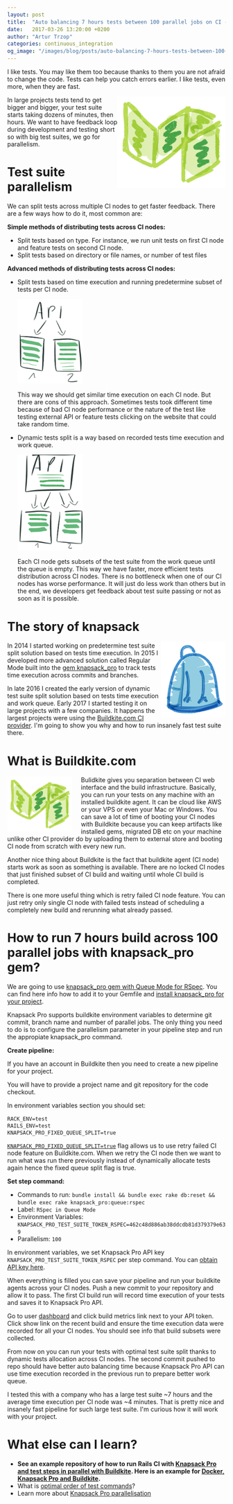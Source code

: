 ```yaml
---
layout: post
title:  "Auto balancing 7 hours tests between 100 parallel jobs on CI - Buildkite example"
date:   2017-03-26 13:20:00 +0200
author: "Artur Trzop"
categories: continuous_integration
og_image: "/images/blog/posts/auto-balancing-7-hours-tests-between-100-parallel-jobs-on-ci-buildkite-example/buildkite.jpg"
---
```


I like tests. You may like them too because thanks to them you are not afraid to change the code. Tests can help you catch errors earlier. I like tests, even more, when they are fast.

<img src="/images/blog/posts/auto-balancing-7-hours-tests-between-100-parallel-jobs-on-ci-buildkite-example/buildkite.jpg" style="width:250px;float:right;" alt="Buildkite" />

In large projects tests tend to get bigger and bigger, your test suite starts taking dozens of minutes, then hours. We want to have feedback loop during development and testing short so with big test suites, we go for parallelism.

# Test suite parallelism

We can split tests across multiple CI nodes to get faster feedback. There are a few ways how to do it, most common are:

__Simple methods of distributing tests across CI nodes:__

* Split tests based on type. For instance, we run unit tests on first CI node and feature tests on second CI node.
* Split tests based on directory or file names, or number of test files

__Advanced methods of distributing tests across CI nodes:__

* Split tests based on time execution and running predetermine subset of tests per CI node.

  <img src="/images/blog/posts/auto-balancing-7-hours-tests-between-100-parallel-jobs-on-ci-buildkite-example/regular_mode.jpg" style="width:150px;" alt="Knapsack Pro Regular Mode API" />

  This way we should get similar time execution on each CI node. But there are cons of this approach. Sometimes tests took different time because of bad CI node performance or the nature of the test like testing external API or feature tests clicking on the website that could take random time.

* Dynamic tests split is a way based on recorded tests time execution and work queue.

  <img src="/images/blog/posts/auto-balancing-7-hours-tests-between-100-parallel-jobs-on-ci-buildkite-example/queue_mode.jpg" style="width:150px;" alt="Knapsack Pro Queue Mode API" />

  Each CI node gets subsets of the test suite from the work queue until the queue is empty. This way we have faster, more efficient tests distribution across CI nodes. There is no bottleneck when one of our CI nodes has worse performance. It will just do less work than others but in the end, we developers get feedback about test suite passing or not as soon as it is possible.

# The story of knapsack

<img src="/images/blog/posts/auto-balancing-7-hours-tests-between-100-parallel-jobs-on-ci-buildkite-example/knapsack.jpg" style="width:150px;float:right;" alt="Knapsack" />

In 2014 I started working on predetermine test suite split solution based on tests time execution. In 2015 I developed more advanced solution  called Regular Mode built into the [gem knapsack_pro](https://github.com/KnapsackPro/knapsack_pro-ruby) to track tests time execution across commits and branches.

In late 2016 I created the early version of dynamic test suite split solution based on tests time execution and work queue. Early 2017 I started testing it on large projects with a few companies. It happens the largest projects were using the [Buildkite.com CI provider](https://buildkite.com/?utm_source=docs_knapsackpro&utm_medium=blog_post&utm_campaign=auto-balancing-buildkite). I'm going to show you why and how to run insanely fast test suite there.

# What is Buildkite.com

<img src="/images/blog/posts/auto-balancing-7-hours-tests-between-100-parallel-jobs-on-ci-buildkite-example/buildkite.jpg" style="width:150px;float:left;margin-right:20px;" alt="Buildkite" />

Bulidkite gives you separation between CI web interface and the build infrastructure. Basically, you can run your tests on any machine with an installed buildkite agent. It can be cloud like AWS or your VPS or even your Mac or Windows. You can save a lot of time of booting your CI nodes with Buildkite because you can keep artifacts like installed gems, migrated DB etc on your machine unlike other CI provider do by uploading them to external store and booting CI node from scratch with every new run.

Another nice thing about Buildkite is the fact that buildkite agent (CI node) starts work as soon as something is available. There are no locked CI nodes that just finished subset of CI build and waiting until whole CI build is completed.

There is one more useful thing which is retry failed CI node feature. You can just retry only single CI node with failed tests instead of scheduling a completely new build and rerunning what already passed.

# How to run 7 hours build across 100 parallel jobs with knapsack_pro gem?

We are going to use [knapsack_pro gem with Queue Mode for RSpec](https://github.com/KnapsackPro/knapsack_pro-ruby#queue-mode).
You can find here info how to add it to your Gemfile and [install knapsack_pro for your project](https://github.com/KnapsackPro/knapsack_pro-ruby#installation).

Knapsack Pro supports buildkite environment variables to determine git commit, branch name and number of parallel jobs. The only thing you need to do is to configure the parallelism parameter in your pipeline step and run the appropiate knapsack_pro command.

__Create pipeline:__

If you have an account in Buildkite then you need to create a new pipeline for your project.

You will have to provide a project name and git repository for the code checkout.

In environment variables section you should set:

```
RACK_ENV=test
RAILS_ENV=test
KNAPSACK_PRO_FIXED_QUEUE_SPLIT=true
```

[`KNAPSACK_PRO_FIXED_QUEUE_SPLIT=true`](https://github.com/KnapsackPro/knapsack_pro-ruby#knapsack_pro_fixed_queue_split-remember-queue-split-on-retry-ci-node) flag allows us to use retry failed CI node feature on Buildkite.com. When we retry the CI node then we want to run what was run there previously instead of dynamically allocate tests again hence the fixed queue split flag is true.

__Set step command:__

* Commands to run: `bundle install && bundle exec rake db:reset && bundle exec rake knapsack_pro:queue:rspec`
* Label: `RSpec in Queue Mode`
* Environment Variables: `KNAPSACK_PRO_TEST_SUITE_TOKEN_RSPEC=462c48d886ab38ddcdb81d379379e639`
* Parallelism: `100`

In environment variables, we set Knapsack Pro API key `KNAPSACK_PRO_TEST_SUITE_TOKEN_RSPEC` per step command. You can [obtain API key here](https://knapsackpro.com?utm_source=docs_knapsackpro&utm_medium=blog_post&utm_campaign=auto-balancing-buildkite).

When everything is filled you can save your pipeline and run your buildkite agents across your CI nodes.
Push a new commit to your repository and allow it to pass. The first CI build run will record time execution of your tests and saves it to Knapsack Pro API.

Go to user [dashboard](https://knapsackpro.com/dashboard) and click build metrics link next to your API token. Click show link on the recent build and ensure the time execution data were recorded for all your CI nodes. You should see info that build subsets were collected.

From now on you can run your tests with optimal test suite split thanks to dynamic tests allocation across CI nodes. The second commit pushed to repo should have better auto balancing time because Knapsack Pro API can use time execution recorded in the previous run to prepare better work queue.

I tested this with a company who has a large test suite ~7 hours and the average time execution per CI node was ~4 minutes. That is pretty nice and insanely fast pipeline for such large test suite. I'm curious how it will work with your project.

# What else can I learn?

* __See an example repository of how to run Rails CI with [Knapsack Pro and test steps in parallel with Buildkite](https://github.com/KnapsackPro/buildkite-rails-parallel-example-with-knapsack_pro). Here is an example for [Docker, Knapsack Pro and Buildkite](https://github.com/KnapsackPro/buildkite-rails-docker-parallel-example-with-knapsack_pro).__
* What is [optimal order of test commands](https://github.com/KnapsackPro/knapsack_pro-ruby#what-is-optimal-order-of-test-commands)?
* Learn more about [Knapsack Pro parallelisation](https://knapsackpro.com?utm_source=docs_knapsackpro&utm_medium=blog_post&utm_campaign=auto-balancing-buildkite)

